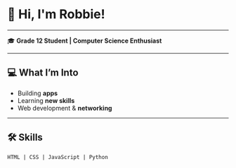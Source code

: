# 👋 Hi, I'm Robbie!

---

🎓 **Grade 12 Student | Computer Science Enthusiast**

---

## 💻 What I’m Into

- Building **apps**
- Learning **new skills**
- Web development & **networking**

---

## 🛠️ Skills

```plaintext
HTML | CSS | JavaScript | Python
